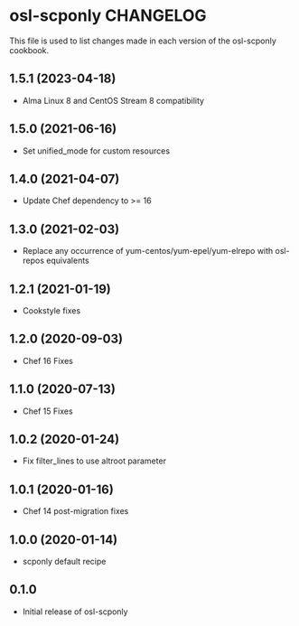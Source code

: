 osl-scponly CHANGELOG
=====================
This file is used to list changes made in each version of the
osl-scponly cookbook.

1.5.1 (2023-04-18)
------------------
- Alma Linux 8 and CentOS Stream 8 compatibility 

1.5.0 (2021-06-16)
------------------
- Set unified_mode for custom resources

1.4.0 (2021-04-07)
------------------
- Update Chef dependency to >= 16

1.3.0 (2021-02-03)
------------------
- Replace any occurrence of yum-centos/yum-epel/yum-elrepo with osl-repos equivalents

1.2.1 (2021-01-19)
------------------
- Cookstyle fixes

1.2.0 (2020-09-03)
------------------
- Chef 16 Fixes

1.1.0 (2020-07-13)
------------------
- Chef 15 Fixes

1.0.2 (2020-01-24)
------------------
- Fix filter_lines to use altroot parameter

1.0.1 (2020-01-16)
------------------
- Chef 14 post-migration fixes

1.0.0 (2020-01-14)
------------------
- scponly default recipe

0.1.0
-----
- Initial release of osl-scponly


